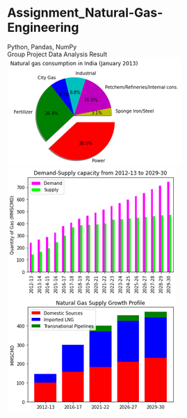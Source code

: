 # Assignment_Natural-Gas-Engineering
Python, Pandas, NumPy
<br>
Group Project Data Analysis Result
<img src="img/consumption.png">
<img src="img/demandSupply.png">
<img src="img/supply.png">
